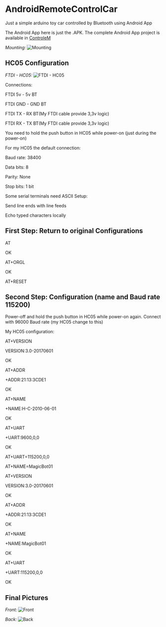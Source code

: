 # AndroidRemoteControlCar
Just a simple arduino toy car controlled by Bluetooth using Android App

The Android App here is just the .APK.
The complete Android App project is available in  [ControleM](https://github.com/CITI-USP/ControleM)

*Mounting:*
![Mounting](https://github.com/Marchanjo/AndroidRemoteControlCar/blob/main/Hardware/01-Promicro-L298-HC05_bb.jpg)


HC05 Configuration
------------------

*FTDI - HC05:*
![FTDI - HC05](https://github.com/Marchanjo/AndroidRemoteControlCar/blob/main/Hardware/FTDI-HC05.jpg)

Connections:

FTDI 5v  - 5v BT

FTDI GND - GND BT

FTDI TX  - RX BT(My FTDI cable provide 3,3v logic) 

FTDI RX  - TX BT(My FTDI cable provide 3,3v logic) 



You need to hold the push button in HC05 while power-on (just during the power-on)


For my HC05 the default connection:

Baud rate: 38400

Data bits: 8

Parity: None

Stop bits: 1 bit

Some serial terminals need ASCII Setup:

Send line ends with line feeds

Echo typed characters locally



First Step: Return to original Configurations
---------------------------------------------

AT  

OK

AT+ORGL       

OK 

AT+RESET


Second Step: Configuration (name and Baud rate 115200)
------------------------------------------------------

Power-off and hold the push button in HC05 while power-on again.
Connect with 96000 Baud rate (my HC05 change to this)

My HC05 configuration:

AT+VERSION

VERSION:3.0-20170601

OK

AT+ADDR

+ADDR:21:13:3CDE1

OK

AT+NAME

+NAME:H-C-2010-06-01

OK

AT+UART

+UART:9600,0,0

OK

AT+UART=115200,0,0

AT+NAME=MagicBot01


AT+VERSION

VERSION:3.0-20170601

OK

AT+ADDR

+ADDR:21:13:3CDE1

OK

AT+NAME

+NAME:MagicBot01

OK

AT+UART

+UART:115200,0,0

OK

Final Pictures
--------------
*Front:*
![Front](https://github.com/Marchanjo/AndroidRemoteControlCar/blob/main/Hardware/front.jpg)

*Back:*
![Back](https://github.com/Marchanjo/AndroidRemoteControlCar/blob/main/Hardware/back.jpg)
